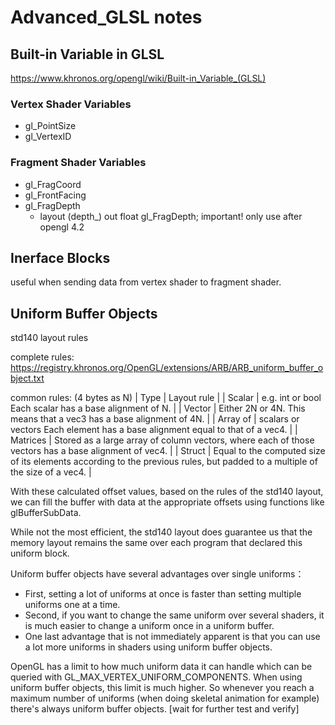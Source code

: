 # Advanced_GLSL notes

## Built-in Variable in GLSL

https://www.khronos.org/opengl/wiki/Built-in_Variable_(GLSL)

### Vertex Shader Variables

- gl_PointSize
- gl_VertexID

### Fragment Shader Variables

- gl_FragCoord
- gl_FrontFacing
- gl_FragDepth
    - layout (depth_<condition>) out float gl_FragDepth; important! only use after opengl 4.2

## Inerface Blocks

useful when sending data from vertex shader to fragment shader.

## Uniform Buffer Objects

std140 layout rules

complete rules: https://registry.khronos.org/OpenGL/extensions/ARB/ARB_uniform_buffer_object.txt

common rules: (4 bytes as N)
| Type | Layout rule |
| Scalar | e.g. int or bool Each scalar has a base alignment of N. |
| Vector | Either 2N or 4N. This means that a vec3 has a base alignment of 4N. |
| Array of | scalars or vectors Each element has a base alignment equal to that of a vec4. |
| Matrices | Stored as a large array of column vectors, where each of those vectors has a base alignment of vec4. |
| Struct | Equal to the computed size of its elements according to the previous rules, but padded to a multiple of the
size of a vec4. |

With these calculated offset values, based on the rules of the std140 layout, we can fill the buffer with data at the
appropriate offsets using functions like glBufferSubData.

While not the most efficient, the std140 layout does guarantee us that the memory layout remains the same over each
program that declared this uniform block.

Uniform buffer objects have several advantages over single uniforms：

- First, setting a lot of uniforms at once is faster than setting multiple uniforms one at a time.
- Second, if you want to change the same uniform over several shaders, it is much easier to change a uniform once in a
  uniform buffer.
- One last advantage that is not immediately apparent is that you can use a lot more uniforms in shaders using uniform
  buffer objects.

OpenGL has a limit to how much uniform data it can handle which can be queried with GL_MAX_VERTEX_UNIFORM_COMPONENTS.
When using uniform buffer objects, this limit is much higher.
So whenever you reach a maximum number of uniforms (when doing skeletal animation for example) there's always uniform
buffer objects. [wait for further test and verify]